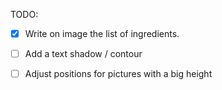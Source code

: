 TODO:

- [X] Write on image the list of ingredients.
- [ ] Add a text shadow / contour
- [ ] Adjust positions for pictures with a big height
 